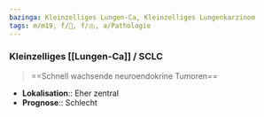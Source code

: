 ```yaml
---
bazinga: Kleinzelliges Lungen-Ca, Kleinzelliges Lungenkarzinom
tags: m/m19, f/🦀, f/🫁, a/Pathologie
---
```

### Kleinzelliges [[Lungen-Ca]] / SCLC
> ==Schnell wachsende neuroendokrine Tumoren==
- **Lokalisation**:: Eher zentral
- **Prognose**:: Schlecht